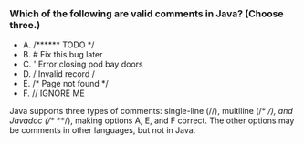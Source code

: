 ### Which of the following are valid comments in Java? (Choose three.)
* A. /****** TODO */
* B. # Fix this bug later
* C. ' Error closing pod bay doors
* D. / Invalid record /
* E. /* Page not found */
* F. // IGNORE ME

Java supports three types of comments: single-line (//),
multiline (/* */), and Javadoc (/** **/),
making options A, E, and F correct. The other options may be comments in other languages, but not in Java.